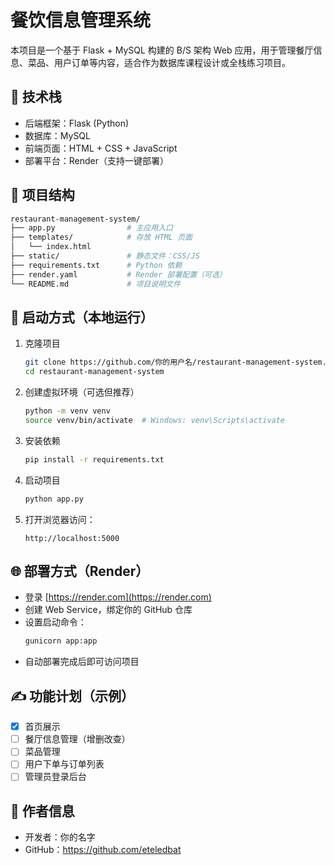 # 餐饮信息管理系统

本项目是一个基于 Flask + MySQL 构建的 B/S 架构 Web 应用，用于管理餐厅信息、菜品、用户订单等内容，适合作为数据库课程设计或全栈练习项目。

## 🧰 技术栈

- 后端框架：Flask (Python)
- 数据库：MySQL
- 前端页面：HTML + CSS + JavaScript
- 部署平台：Render（支持一键部署）

## 📁 项目结构

```bash
restaurant-management-system/
├── app.py                # 主应用入口
├── templates/            # 存放 HTML 页面
│   └── index.html
├── static/               # 静态文件：CSS/JS
├── requirements.txt      # Python 依赖
├── render.yaml           # Render 部署配置（可选）
└── README.md             # 项目说明文件
```

## 🚀 启动方式（本地运行）

1. 克隆项目
   ```bash
   git clone https://github.com/你的用户名/restaurant-management-system.git
   cd restaurant-management-system
   ```

2. 创建虚拟环境（可选但推荐）
   ```bash
   python -m venv venv
   source venv/bin/activate  # Windows: venv\Scripts\activate
   ```

3. 安装依赖
   ```bash
   pip install -r requirements.txt
   ```

4. 启动项目
   ```bash
   python app.py
   ```

5. 打开浏览器访问：
   ```
   http://localhost:5000
   ```

## 🌐 部署方式（Render）

- 登录 [https://render.com](https://render.com)
- 创建 Web Service，绑定你的 GitHub 仓库
- 设置启动命令：
  ```bash
  gunicorn app:app
  ```
- 自动部署完成后即可访问项目

## ✍️ 功能计划（示例）

- [x] 首页展示
- [ ] 餐厅信息管理（增删改查）
- [ ] 菜品管理
- [ ] 用户下单与订单列表
- [ ] 管理员登录后台

## 📌 作者信息

- 开发者：你的名字
- GitHub：https://github.com/eteledbat
